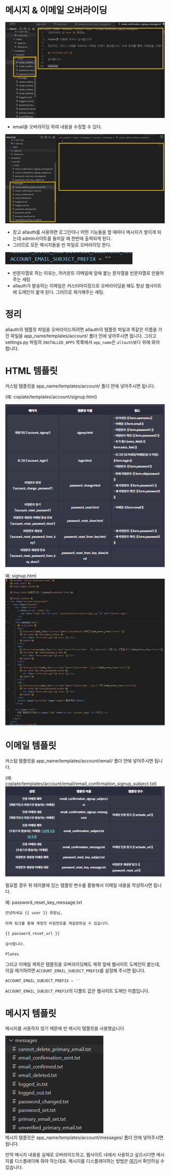 # 메시지 & 이메일 오버라이딩 
![1](./message_emailoverriding/%ED%99%94%EB%A9%B4%20%EC%BA%A1%EC%B2%98%202022-11-10%20150532.png)

* email을 오버라이딩 하여 내용을 수정할 수 있다. 

![2](./message_emailoverriding/%ED%99%94%EB%A9%B4%20%EC%BA%A1%EC%B2%98%202022-11-10%20150721.png)
* 장고 allauth를 사용하면 로그인이나 어떤 기능들을 할 때마다 메시지가 쌓이게 되는데 admin사이트를 들어갈 때 한번에 출력되게 된다.
* 그러므로 모든 메시지들을 빈 파일로 오버라이딩 한다.

![3](./message_emailoverriding/%ED%99%94%EB%A9%B4%20%EC%BA%A1%EC%B2%98%202022-11-10%20150925.png)
* 빈문자열로 하는 이유는, 어카운트 이메일에 앞에 붙는 문자열을 빈문자열로 만들어주는 세팅
* allauth가 발송하는 이메일은 커스터마이징으로 오버라이딩을 해도 항상 웹사이트에 도메인이 붙게 된다. 그러므로 제거해주는 세팅.

# 정리

allauth의 템플릿 파일을 오버라이드하려면 allauth의 템플릿 파일과 똑같은 이름을 가진 파일을 app_name/templates/account/ 폴더 안에 넣어주시면 됩니다. 그리고 settings.py 파일의 `INSTALLED_APPS` 목록에서 `app_name`은 `allauth`보다 위에 와야 합니다.

# HTML 템플릿

커스텀 템플릿을 app_name/templates/account/ 폴더 안에 넣어주시면 됩니다.

(예: coplate/templates/account/signup.html)

![4](./message_emailoverriding/%ED%99%94%EB%A9%B4%20%EC%BA%A1%EC%B2%98%202022-11-10%20151331.png)

예: signup.html
![5](./message_emailoverriding/%ED%99%94%EB%A9%B4%20%EC%BA%A1%EC%B2%98%202022-11-10%20151444.png)

# 이메일 템플릿

커스텀 템플릿을 app_name/templates/account/email/ 폴더 안에 넣어주시면 됩니다.

(예: coplate/templates/account/email/email_confirmation_signup_subject.txt)
![6](./message_emailoverriding/%ED%99%94%EB%A9%B4%20%EC%BA%A1%EC%B2%98%202022-11-10%20151503.png)

필요할 경우 위 테이블에 있는 템플릿 변수를 활용해서 이메일 내용을 작성하시면 됩니다.

예: password_reset_key_message.txt

```
안녕하세요 {{ user }} 회원님,

아래 링크를 통해 계정의 비밀번호를 재설정하실 수 있습니다.

{{ password_reset_url }}

감사합니다.

Plates
```

그리고 이메일 제목은 템플릿을 오버라이딩해도 제목 앞에 웹사이트 도메인이 붙는데, 이걸 제거하려면 `ACCOUNT_EMAIL_SUBJECT_PREFIX`를 설정해 주시면 됩니다.

```python
ACCOUNT_EMAIL_SUBJECT_PREFIX = ''
```

`ACCOUNT_EMAIL_SUBJECT_PREFIX`의 디폴트 값은 웹사이트 도메인 이름입니다.
# 메시지 템플릿
메시지를 사용하지 않기 때문에 빈 메시지 템플릿을 사용했습니다

![7](./message_emailoverriding/%ED%99%94%EB%A9%B4%20%EC%BA%A1%EC%B2%98%202022-11-10%20151654.png)<br>
메시지 템플릿은 app_name/templates/account/messages/ 폴더 안에 넣어주시면 됩니다.

만약 메시지 내용을 실제로 오버라이드하고, 웹사이트 내에서 사용하고 싶으시다면 메시지를 디스플레이해 줘야 하는데요. 메시지를 디스플레이하는 방법은 [여기](https://docs.djangoproject.com/en/2.2/ref/contrib/messages/#displaying-messages)서 확인하실 수 있습니다.